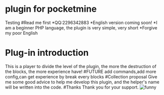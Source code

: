 # plugin for pocketmine
Testing
#Read me first
*QQ:2296342883  *English version coming soon!  *I am a beginner PHP language, the plugin is very simple, very short  *Forgive my poor English
# Plug-in introduction
This is a player to divide the level of the plugin, the more the destruction of the blocks, the more experience have!
#FUTURE
add commands,add more config,can get experience by break every blocks
#Collection proposal
Give me some good advice to help me develop this plugin, and the helper's name will be written into the code.
#Thanks
Thank you for your support.  ![funny]( http://image.baidu.com/search/wiseala?tn=wiseala&ie=utf8&word=%E6%BB%91%E7%A8%BD&needpersonalized=0&haspersonalized=0&fr=alawise&pos=1&stdstl=2&tp=weaken&pn=18&rpn=-1&spn=0&gsm=5a&simid=&u=1570059129&objurl=http%3A%2F%2Fimgsrc.baidu.com%2Fforum%2Fw%3D580%2Fsign%3D645f47c61fd8bc3ec60806c2b289a6c8%2F08b0db24b899a90144d6a9ca1b950a7b0008f5ef.jpg)
